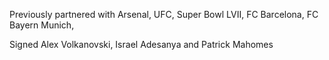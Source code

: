 
Previously partnered with 
Arsenal, 
UFC, 
Super Bowl LVII, 
FC Barcelona,
FC Bayern Munich,

Signed Alex Volkanovski, Israel Adesanya and Patrick Mahomes
